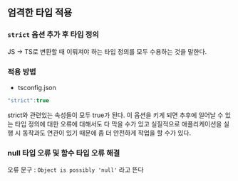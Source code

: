 ## 엄격한 타입 적용

### `strict` 옵션 추가 후 타입 정의
JS -> TS로 변환할 때 이뤄져야 하는 타입 정의를 모두 수용하는 것을 말한다.

### 적용 방법

- tsconfig.json
```typescript
"strict":true
```

strict와 관련있는 속성들이 모두 true가 된다.
이 옵션을 키게 되면 추후에 일어날 수 있는 타입 정의에 대한 오류에 대해서도 다 막을 수가 있고 실질적으로 애플리케이션을 실행 시 동작과도 연관이 있기 때문에 좀 더 안전하게 작업을 할 수가 있다.

### null 타입 오류 및 함수 타입 오류 해결

오류 문구 : `Object is possibly 'null'` 라고 뜬다
